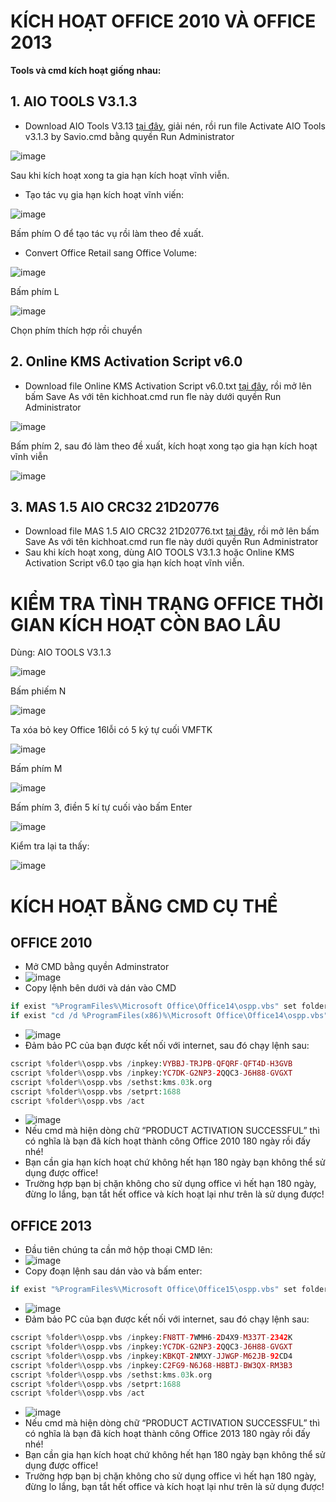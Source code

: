 # KÍCH HOẠT OFFICE 2010 VÀ OFFICE 2013 #

**Tools và cmd kích hoạt giống nhau:**

## 1. AIO TOOLS V3.1.3 ##

- Download AIO Tools V3.13 [tại đây](https://1drv.ms/u/s!AkwSBX-xWiVhgReolwU8a9uuJrz7?e=AyNym8), giải nén, rồi run file Activate AIO Tools v3.1.3 by Savio.cmd bằng quyền Run Administrator

![image](https://user-images.githubusercontent.com/103977676/200758657-1ddf0219-2f35-4501-a18f-a084e5dcce15.png)

Sau khi kích hoạt xong ta gia hạn kích hoạt vĩnh viễn.

- Tạo tác vụ gia hạn kích hoạt vĩnh viến:

![image](https://user-images.githubusercontent.com/103977676/200756492-50b60776-f99b-4e12-8352-090c14850910.png)

Bấm phím O để tạo tác vụ rồi làm theo đề xuất.

- Convert Office Retail sang Office Volume: 

![image](https://user-images.githubusercontent.com/103977676/200759447-a0c844d0-04d8-4bd2-a25d-c6711b080ee4.png)

Bấm phím L

![image](https://user-images.githubusercontent.com/103977676/200759618-7f8782ce-ae9c-4f7d-bc4e-5e273bc83b13.png)

Chọn phím thích hợp rồi chuyển
 
 ## 2. Online KMS Activation Script v6.0 ##

- Download file Online KMS Activation Script v6.0.txt [tại đây](https://1drv.ms/t/s!AkwSBX-xWiVhgRK591WjSVADwexy?e=1SdXR5), rồi mở lên bấm Save As với tên kichhoat.cmd run fle này dưới quyền Run Administrator

![image](https://user-images.githubusercontent.com/103977676/200760926-e43b81b3-67e9-4949-bbe8-bc7b045a0dc6.png)

Bấm phím 2, sau đó làm theo đề xuất, kích hoạt xong tạo gia hạn kích hoạt vĩnh viễn

![image](https://user-images.githubusercontent.com/103977676/200757742-48204110-7a4d-4897-a28c-7efdedcb2fad.png)

## 3. MAS 1.5 AIO CRC32 21D20776 ##

- Download file MAS 1.5 AIO CRC32 21D20776.txt [tại đây](https://1drv.ms/t/s!AkwSBX-xWiVhgQ2uicZ7U2jSug8O?e=pd3od9), rồi mở lên bấm Save As với tên kichhoat.cmd run fle này dưới quyền Run Administrator
- Sau khi kích hoạt xong, dùng AIO TOOLS V3.1.3 hoặc Online KMS Activation Script v6.0 tạo gia hạn kích hoạt vĩnh viễn.

# KIỂM TRA TÌNH TRẠNG OFFICE THỜI GIAN KÍCH HOẠT CÒN BAO LÂU #

Dùng: AIO TOOLS V3.1.3

![image](https://user-images.githubusercontent.com/103977676/200762904-e08f2581-cdf0-46d5-b2c1-c1fef6b124cb.png)

Bấm phiếm N

![image](https://user-images.githubusercontent.com/103977676/200763673-959c1572-5c4c-42f4-9424-43fc96955838.png)

Ta xóa bỏ key Office 16lỗi có 5 ký tự cuối VMFTK

![image](https://user-images.githubusercontent.com/103977676/200764433-13ecc560-eca6-43b5-8efb-d6dc9436b35f.png)

Bấm phím M

![image](https://user-images.githubusercontent.com/103977676/200764795-ed300532-6560-49ee-b475-0d40880a78c6.png)

Bấm phím 3, điền 5 kí tự cuối vào bấm Enter

![image](https://user-images.githubusercontent.com/103977676/200765155-c5b8bc3d-135b-47bf-a94a-3cec56f638f0.png)

Kiểm tra lại ta thấy:

![image](https://user-images.githubusercontent.com/103977676/200765447-5e3c87f0-d179-4ebf-ad0b-f3f9a5fcae4c.png)

# KÍCH HOẠT BẰNG CMD CỤ THỂ #

## OFFICE 2010 ##

- Mở CMD bằng quyền Adminstrator
- ![image](https://user-images.githubusercontent.com/103977676/206964468-9b960a5a-bd66-4c96-a69a-0b58d687c7c9.png)
- Copy lệnh bên dưới và dán vào CMD

```php
if exist "%ProgramFiles%\Microsoft Office\Office14\ospp.vbs" set folder="%ProgramFiles%\Microsoft Office\Office14"
if exist "cd /d %ProgramFiles(x86)%\Microsoft Office\Office14\ospp.vbs" set folder="cd /d %ProgramFiles(x86)%\Microsoft Office\Office14"
```
- ![image](https://user-images.githubusercontent.com/103977676/206964652-58de7663-f914-421b-a590-6fadcd10847e.png)
- Đảm bảo PC của bạn được kết nối với internet, sau đó chạy lệnh sau:

```php
cscript %folder%\ospp.vbs /inpkey:VYBBJ-TRJPB-QFQRF-QFT4D-H3GVB
cscript %folder%\ospp.vbs /inpkey:YC7DK-G2NP3-2QQC3-J6H88-GVGXT
cscript %folder%\ospp.vbs /sethst:kms.03k.org
cscript %folder%\ospp.vbs /setprt:1688
cscript %folder%\ospp.vbs /act
```

- ![image](https://user-images.githubusercontent.com/103977676/206964810-9c18a9e6-e29c-420f-b66f-bc385cb6f915.png)
- Nếu cmd mà hiện dòng chữ “PRODUCT ACTIVATION SUCCESSFUL” thì có nghĩa là bạn đã kích hoạt thành công Office 2010 180 ngày rồi đấy nhé!
- Bạn cần gia hạn kích hoạt chứ không hết hạn 180 ngày bạn không thể sử dụng được office!
- Trường hợp bạn bị chặn không cho sử dụng office vì hết hạn 180 ngày, đừng lo lắng, bạn tắt hết office và kích hoạt lại như trên là sử dụng được!

## OFFICE 2013 ##

- Đầu tiên chúng ta cần mở hộp thoại CMD lên:
- ![image](https://user-images.githubusercontent.com/103977676/206965374-2a256f9e-9f34-4329-879b-d59671501316.png)
- Copy đoạn lệnh sau dán vào và bấm enter:

```php
if exist "%ProgramFiles%\Microsoft Office\Office15\ospp.vbs" set folder="%ProgramFiles%\Microsoft Office\Office15" if exist "%ProgramFiles(x86)%\Microsoft Office\Office15\ospp.vbs" set folder="%ProgramFiles(x86)%\Microsoft Office\Office15"
```

- ![image](https://user-images.githubusercontent.com/103977676/206967132-7d4591a9-a2d1-4d0b-94db-a4ec74c5283e.png)
- Đảm bảo PC của bạn được kết nối với internet, sau đó chạy lệnh sau:

```php
cscript %folder%\ospp.vbs /inpkey:FN8TT-7WMH6-2D4X9-M337T-2342K
cscript %folder%\ospp.vbs /inpkey:YC7DK-G2NP3-2QQC3-J6H88-GVGXT
cscript %folder%\ospp.vbs /inpkey:KBKQT-2NMXY-JJWGP-M62JB-92CD4
cscript %folder%\ospp.vbs /inpkey:C2FG9-N6J68-H8BTJ-BW3QX-RM3B3
cscript %folder%\ospp.vbs /sethst:kms.03k.org 
cscript %folder%\ospp.vbs /setprt:1688
cscript %folder%\ospp.vbs /act
```

- ![image](https://user-images.githubusercontent.com/103977676/206967564-3fab0a9e-0725-4788-bf5a-3171baf6b460.png)
- Nếu cmd mà hiện dòng chữ “PRODUCT ACTIVATION SUCCESSFUL” thì có nghĩa là bạn đã kích hoạt thành công Office 2013 180 ngày rồi đấy nhé!
- Bạn cần gia hạn kích hoạt chứ không hết hạn 180 ngày bạn không thể sử dụng được office!
- Trường hợp bạn bị chặn không cho sử dụng office vì hết hạn 180 ngày, đừng lo lắng, bạn tắt hết office và kích hoạt lại như trên là sử dụng được!
